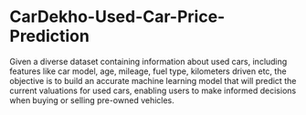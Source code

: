 # CarDekho-Used-Car-Price-Prediction
Given a diverse dataset containing information about used cars, including features like car model, age, mileage, fuel type, kilometers driven etc, the objective is to build an accurate machine learning model that will predict the current valuations for used cars, enabling users to make informed decisions when buying or selling pre-owned vehicles.
